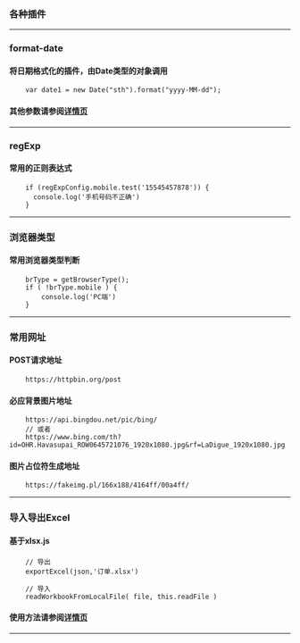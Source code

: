### 各种插件
--------

### format-date
#### 将日期格式化的插件，由Date类型的对象调用
```  
    var date1 = new Date("sth").format("yyyy-MM-dd");
```
#### 其他参数请参阅[详情页](https://github.com/dq77/plug-in/tree/master/format-date)
--------

### regExp
#### 常用的正则表达式
```  
    if (regExpConfig.mobile.test('15545457878')) {
      console.log('手机号码不正确')
    }
```
--------

### 浏览器类型
#### 常用浏览器类型判断
```  
    brType = getBrowserType();
    if ( !brType.mobile ) {
        console.log('PC端')
    }
```
--------

### 常用网址
#### POST请求地址
```  
    https://httpbin.org/post
```
#### 必应背景图片地址
```  
    https://api.bingdou.net/pic/bing/
    // 或者
    https://www.bing.com/th?id=OHR.Havasupai_ROW0645721076_1920x1080.jpg&rf=LaDigue_1920x1080.jpg
```
#### 图片占位符生成地址
```  
    https://fakeimg.pl/166x188/4164ff/00a4ff/
```
--------

### 导入导出Excel
#### 基于xlsx.js
```  
    // 导出
    exportExcel(json,'订单.xlsx')

    // 导入
    readWorkbookFromLocalFile( file, this.readFile )
```
#### 使用方法请参阅[详情页](https://github.com/dq77/plug-in/tree/master/xlsx)
--------
